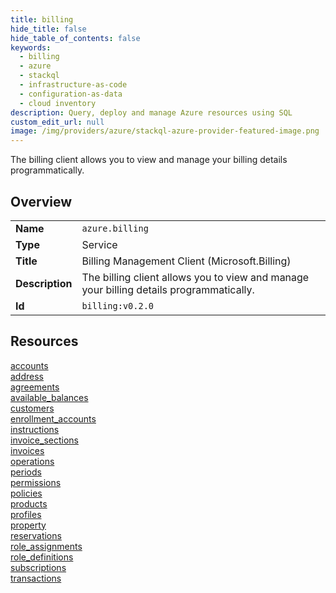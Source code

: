 ```yaml
---
title: billing
hide_title: false
hide_table_of_contents: false
keywords:
  - billing
  - azure
  - stackql
  - infrastructure-as-code
  - configuration-as-data
  - cloud inventory
description: Query, deploy and manage Azure resources using SQL
custom_edit_url: null
image: /img/providers/azure/stackql-azure-provider-featured-image.png
---
```

The billing client allows you to view and manage your billing details programmatically.  
    

## Overview
<table><tbody>
<tr><td><b>Name</b></td><td><code>azure.billing</code></td></tr>
<tr><td><b>Type</b></td><td>Service</td></tr>
<tr><td><b>Title</b></td><td>Billing Management Client (Microsoft.Billing)</td></tr>
<tr><td><b>Description</b></td><td>The billing client allows you to view and manage your billing details programmatically.</td></tr>
<tr><td><b>Id</b></td><td><code>billing:v0.2.0</code></td></tr>
</tbody></table>

## Resources
<div class="row">
<div class="providerDocColumn">
<a href="/providers/azure/billing/accounts/">accounts</a><br />
<a href="/providers/azure/billing/address/">address</a><br />
<a href="/providers/azure/billing/agreements/">agreements</a><br />
<a href="/providers/azure/billing/available_balances/">available_balances</a><br />
<a href="/providers/azure/billing/customers/">customers</a><br />
<a href="/providers/azure/billing/enrollment_accounts/">enrollment_accounts</a><br />
<a href="/providers/azure/billing/instructions/">instructions</a><br />
<a href="/providers/azure/billing/invoice_sections/">invoice_sections</a><br />
<a href="/providers/azure/billing/invoices/">invoices</a><br />
<a href="/providers/azure/billing/operations/">operations</a><br />
<a href="/providers/azure/billing/periods/">periods</a><br />
</div>
<div class="providerDocColumn">
<a href="/providers/azure/billing/permissions/">permissions</a><br />
<a href="/providers/azure/billing/policies/">policies</a><br />
<a href="/providers/azure/billing/products/">products</a><br />
<a href="/providers/azure/billing/profiles/">profiles</a><br />
<a href="/providers/azure/billing/property/">property</a><br />
<a href="/providers/azure/billing/reservations/">reservations</a><br />
<a href="/providers/azure/billing/role_assignments/">role_assignments</a><br />
<a href="/providers/azure/billing/role_definitions/">role_definitions</a><br />
<a href="/providers/azure/billing/subscriptions/">subscriptions</a><br />
<a href="/providers/azure/billing/transactions/">transactions</a><br />
</div>
</div>
